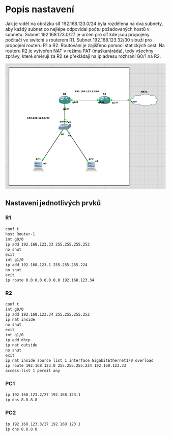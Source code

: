 # Popis nastavení

Jak je vidět na obrázku síť 192.168.123.0/24 byla rozdělena na dva subnety, aby každý subnet co nejlépe odpovídal počtu požadovaných hostů v subnetu.
Subnet 192.168.123.0/27 je určen pro síť kde jsou propojeny počitači ve switchi s routerem R1. Subnet 192.168.123.32/30 slouží pro propojení routeru R1 a R2. 
Routování je zajišťeno pomocí statických cest. Na routeru R2 je vytvořen NAT v režimu PAT (maškaráráda), tedy všechny zprávy, které směrují za R2 se překládají na ip adresu rozhraní G0/1 na R2.

![mapaSite](https://github.com/smildas/PSI-ukol4/blob/master/mapa.png)

## Nastavení jednotlivých prvků

### R1

```shell
conf t
host Router-1
int g0/0
ip add 192.168.123.33 255.255.255.252
no shut
exit
int g1/0
ip add 192.168.123.1 255.255.255.224
no shut
exit
ip route 0.0.0.0 0.0.0.0 192.168.123.34
```

### R2

```shell
conf t
int g0/0
ip add 192.168.123.34 255.255.255.252
ip nat inside
no shut
exit
int g1/0
ip add dhcp
ip nat outside
no shut
exit
ip nat inside source list 1 interface GigabitEthernet1/0 overload
ip route 192.168.123.0 255.255.255.224 192.168.123.33
access-list 1 permit any
```

### PC1
```shell
ip 192.168.123.2/27 192.168.123.1
ip dns 8.8.8.8
```

### PC2
```shell
ip 192.168.123.3/27 192.168.123.1
ip dns 8.8.8.8
```
